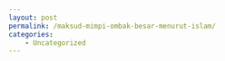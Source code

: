 ```yaml
---
layout: post
permalink: /maksud-mimpi-ombak-besar-menurut-islam/
categories:
    - Uncategorized
---
```


